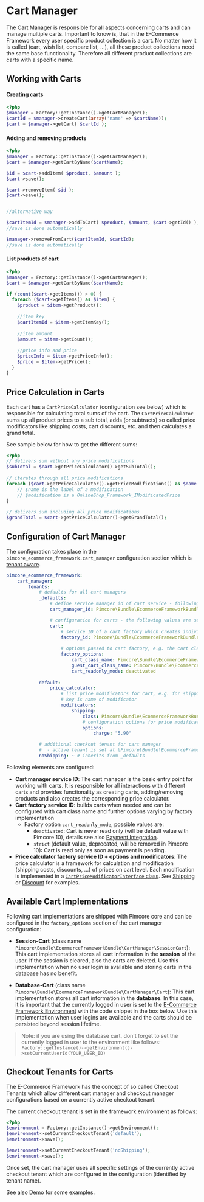 # Cart Manager

The Cart Manager is responsible for all aspects concerning carts and can manage multiple carts. 
Important to know is, that in the E-Commerce Framework every user specific product collection is a cart. No matter 
how it is called (cart, wish list, compare list, ...), all these product collections need the same base 
functionality. Therefore all different product collections are carts with a specific name.
 

## Working with Carts

#### Creating carts
```php
<?php
$manager = Factory::getInstance()->getCartManager();
$cartId = $manager->createCart(array('name' => $cartName));
$cart = $manager->getCart( $cartId );
```

#### Adding and removing products
```php
<?php
$manager = Factory::getInstance()->getCartManager();
$cart = $manager->getCartByName($cartName);

$id = $cart->addItem( $product, $amount );
$cart->save();

$cart->removeItem( $id );
$cart->save();


//alternative way

$cartItemId = $manager->addToCart( $product, $amount, $cart->getId() );
//save is done automatically 

$manager->removeFromCart($cartItemId, $cartId);
//save is done automatically 
```

#### List products of cart
```php
<?php
$manager = Factory::getInstance()->getCartManager();
$cart = $manager->getCartByName($cartName);

if (count($cart->getItems()) > 0) {
  foreach ($cart->getItems() as $item) {
    $product = $item->getProduct();
 
    //item key
    $cartItemId = $item->getItemKey();
 
    //item amount
    $amount = $item->getCount();
 
    //price info and price
    $priceInfo = $item->getPriceInfo();
    $price = $item->getPrice(); 
  }
}
```


## Price Calculation in Carts
Each cart has a `CartPriceCalculator` (configuration see below) which is responsible for calculating total sums of the 
cart. The `CartPriceCalculator` sums up all product prices to a sub total, adds (or subtracts) so called price 
modificators like shipping costs, cart discounts, etc. and then calculates a grand total. 

See sample below for how to get the different sums: 
```php
<?php
// delivers sum without any price modifications
$subTotal = $cart->getPriceCalculator()->getSubTotal();
 
// iterates through all price modifications
foreach ($cart->getPriceCalculator()->getPriceModifications() as $name => $modification) {
    // $name is the label of a modification
    // $modification is a OnlineShop_Framework_IModificatedPrice
}
 
// delivers sum including all price modifications
$grandTotal = $cart->getPriceCalculator()->getGrandTotal();
``` 


## Configuration of Cart Manager

The configuration takes place in the `pimcore_ecommerce_framework.cart_manager` configuration section which is [tenant aware](./04_Configuration/README.md).

```yaml
pimcore_ecommerce_framework:
    cart_manager:
        tenants:
            # defaults for all cart managers
            _defaults:
                # define service manager id of cart service - following value is default and can be omitted
                cart_manager_id: Pimcore\Bundle\EcommerceFrameworkBundle\CartManager\MultiCartManager

                # configuration for carts - the following values are set by default and can be omitted 
                cart:
                    # service ID of a cart factory which creates individual carts at runtime                    
                    factory_id: Pimcore\Bundle\EcommerceFrameworkBundle\CartManager\CartFactory
                    
                    # options passed to cart factory, e.g. the cart class (available options vary by factory implementation)
                    factory_options:
                        cart_class_name: Pimcore\Bundle\EcommerceFrameworkBundle\CartManager\Cart
                        guest_cart_class_name: Pimcore\Bundle\EcommerceFrameworkBundle\CartManager\SessionCart
                        cart_readonly_mode: deactivated            
        
            default:   
                price_calculator:
                    # list price modificators for cart, e.g. for shipping-cost, special discounts, ...
                    # key is name of modificator
                    modificators:
                        shipping:
                            class: Pimcore\Bundle\EcommerceFrameworkBundle\CartManager\CartPriceModificator\Shipping
                            # configuration options for price modificator
                            options:
                                charge: "5.90"

            # additional checkout tenant for cart manager
            #  - active tenant is set at \Pimcore\Bundle\EcommerceFrameworkBundle\EnvironmentInterface::setCurrentCheckoutTenant()
            noShipping: ~ # inherits from _defaults
```

Following elements are configured: 

* **Cart manager service ID**: The cart manager is the basic entry point for working with carts. It is 
  responsible for all interactions with different carts and provides functionality as creating carts, 
  adding/removing products and also creates the corresponding price calculator. 
* **Cart factory service ID**: builds carts when needed and can be configured with cart class name and further options varying
  by factory implementation
  * Factory option `cart_readonly_mode`, possible values are:
     * `deactivated`: Cart is never read only (will be default value with Pimcore 10), details see also [Payment Integration](./13_Checkout_Manager/07_Integrating_Payment.md).
     * `strict` (default value, deprecated, will be removed in Pimcore 10): Cart is read only as soon as payment is pending.  
* **Price calculator factory service ID + options and modificators**: The price calculator is a framework for calculation
  and modification (shipping costs, discounts, ...) of prices on cart level. Each modification is implemented in a 
  [`CartPriceModificatorInterface` class](https://github.com/pimcore/pimcore/blob/11.x/bundles/EcommerceFrameworkBundle/CartManager/CartPriceModificator/CartPriceModificatorInterface.php). 
  See [Shipping](https://github.com/pimcore/pimcore/blob/11.x/bundles/EcommerceFrameworkBundle/CartManager/CartPriceModificator/Shipping.php)
  or [Discount](https://github.com/pimcore/pimcore/blob/11.x/bundles/EcommerceFrameworkBundle/CartManager/CartPriceModificator/Discount.php)
  for examples.




## Available Cart Implementations

Following cart implementations are shipped with Pimcore core and can be configured in the `factory_options` section of 
the cart manager configuration: 

* **Session-Cart** (class name `Pimcore\Bundle\EcommerceFrameworkBundle\CartManager\SessionCart`): This cart implementation 
stores all cart information in the **session** of the user. If the session is cleared, also the carts are deleted. 
Use this implementation when no user login is available and storing carts in the database has no benefit.   

* **Database-Cart** (class name `Pimcore\Bundle\EcommerceFrameworkBundle\CartManager\Cart`): This cart implementation
stores all cart information in the **database**. In this case, it is important that the currently logged in user is set 
to the [E-Commerce Framework Environment](https://github.com/pimcore/pimcore/blob/11.x/bundles/EcommerceFrameworkBundle/EnvironmentInterface.php)
with the code snippet in the box below. 
Use this implementation when user logins are available and the carts should be persisted beyond session lifetime. 

> Note: if you are using the database cart, don't forget to set the currently logged in user to the environment like 
> follows: `Factory::getInstance()->getEnvironment()->setCurrentUserId(YOUR_USER_ID)` 

## Checkout Tenants for Carts
The E-Commerce Framework has the concept of so called Checkout Tenants which allow different cart manager and 
checkout manager configurations based on a currently active checkout tenant.
 
The current checkout tenant is set in the framework environment as follows: 

```php
<?php
$environment = Factory::getInstance()->getEnvironment();
$environment->setCurrentCheckoutTenant('default');
$environment->save();

$environment->setCurrentCheckoutTenant('noShipping');
$environment->save();
```

Once set, the cart manager uses all specific settings of the currently active checkout tenant which are configured
in the configuration (identified by tenant name).

See also [Demo](https://github.com/pimcore/demo/blob/11.x/config/ecommerce/base-ecommerce.yaml#L197) for some examples.  
